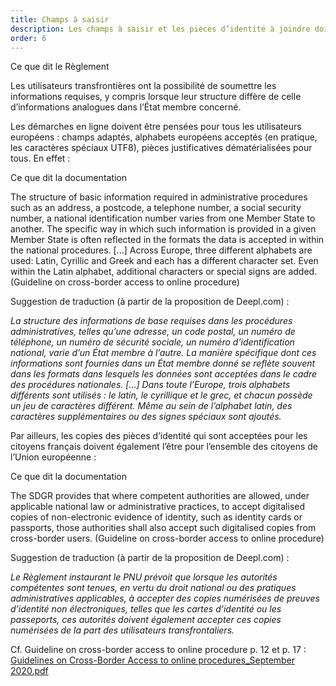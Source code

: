 ```yaml
---
title: Champs à saisir
description: Les champs à saisir et les pièces d’identité à joindre doivent être pensés pour que tous les citoyens européens puissent effectuer les démarches de la même manière.
order: 6
---
```


<div class="fr-callout fr-mb-4w"> 
<p class="fr-callout__title">Ce que dit le Règlement</p> 
<p class="fr-callout__text">Les utilisateurs transfrontières ont la possibilité de soumettre les informations requises, y compris lorsque leur structure diffère de celle d’informations analogues dans l’État membre concerné.</p> 
</div>

Les démarches en ligne doivent être pensées pour tous les utilisateurs européens : champs adaptés, alphabets européens acceptés (en pratique, les caractères spéciaux UTF8), pièces justificatives dématérialisées pour tous. En effet&nbsp;:

<div class="fr-callout fr-mb-4w"> 
<p class="fr-callout__title">Ce que dit la documentation</p> 
<p class="fr-callout__text">The structure of basic information required in administrative procedures such as an address, a postcode, a telephone number, a social security number, a national identification number varies from one Member State to another. The specific way in which such information is provided in a given Member State is often reflected in the formats the data is accepted in within the national procedures. [...] Across Europe, three different alphabets are used: Latin, Cyrillic and Greek and each has a different character set. Even within the Latin alphabet, additional characters or special signs are added. (Guideline on cross-border access to online procedure)</p> 
</div> 

Suggestion de traduction (à partir de la proposition de Deepl.com)&nbsp;:

*La structure des informations de base requises dans les procédures administratives, telles qu’une adresse, un code postal, un numéro de téléphone, un numéro de sécurité sociale, un numéro d’identification national, varie d’un État membre à l’autre. La manière spécifique dont ces informations sont fournies dans un État membre donné se reflète souvent dans les formats dans lesquels les données sont acceptées dans le cadre des procédures nationales. [...] Dans toute l’Europe, trois alphabets différents sont utilisés&nbsp;: le latin, le cyrillique et le grec, et chacun possède un jeu de caractères différent. Même au sein de l’alphabet latin, des caractères supplémentaires ou des signes spéciaux sont ajoutés.*

Par ailleurs, les copies des pièces d’identité qui sont acceptées pour les citoyens français doivent également l’être pour l’ensemble des citoyens de l’Union européenne&nbsp;:

<div class="fr-callout fr-mb-4w"> 
<p class="fr-callout__title">Ce que dit la documentation</p> 
<p class="fr-callout__text">The SDGR provides that where competent authorities are allowed, under applicable national law or administrative practices, to accept digitalised copies of non-electronic evidence of identity, such as identity cards or passports, those authorities shall also accept such digitalised copies from cross-border users. (Guideline on cross-border access to online procedure)</p> 
</div> 

Suggestion de traduction (à partir de la proposition de Deepl.com)&nbsp;:

*Le Règlement instaurant le PNU prévoit que lorsque les autorités compétentes sont tenues, en vertu du droit national ou des pratiques administratives applicables, à accepter des copies numérisées de preuves d’identité non électroniques, telles que les cartes d’identité ou les passeports, ces autorités doivent également accepter ces copies numérisées de la part des utilisateurs transfrontaliers.*

Cf. Guideline on cross-border access to online procedure p. 12 et p. 17&nbsp;: 
[Guidelines on Cross-Border Access to online procedures_September 2020.pdf](https://github.com/DISIC/design.numerique.gouv.fr/files/7848984/Guidelines.on.Cross-Border.Access.to.online.procedures_September.2020.pdf)
